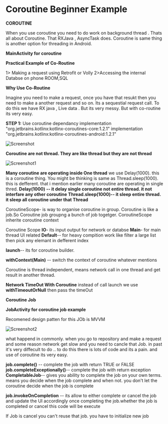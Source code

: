 # Coroutine Beginner Example
**COROUTINE**

When you use coroutine you need to do work on background thread . Thats all about Coroutine. That RXJava , AsyncTask does. Coroutine is same thing is another option for threading in Android.

**MainActivity for coroutine**

**Practical Example of Co-Routine**

1> Making a request using Retrofit or Volly
2>Accessing the internal Databse on phone ROOM,SQL

**Why Use Co-Routine**

Imagine you need to make a request, once you have that resukt then you need to make a another request and so on. Its a sequestial request call. To do this we have RX java , Live data . But its very messy. But with co-routine its very easy.

**STEP 1:**
Use coroutine dependancy
implementation "org.jetbrains.kotlinx:kotlinx-coroutines-core:1.2.1"
implementation "org.jetbrains.kotlinx:kotlinx-coroutines-android:1.2.1"

![Screenshot](https://user-images.githubusercontent.com/8407230/118372619-3dd31200-b5d0-11eb-8a01-986cfcba6adb.png)



**Coroutine are not thread. They are like thread but they are not thread** 

![Screenshot1](https://user-images.githubusercontent.com/8407230/118372683-7ecb2680-b5d0-11eb-816d-9534b39cbed7.png)

**Many coroutine are operating inside One thread**
we use Delay(1000). this is a coroutine thing. You might be thinking is same as Thread.sleep(1000).
this is defferent. that i mention earlier many coroutine are operating in single thred.
**Delay(1000) -- it delay single coroutine not entire thread. it not interfare any other coroutine**
**Thread.sleep(1000)-- it sleep entire thread. it sleep all coroutine under that Thread**


CoroutineScope- is way to organise coroutine in group. Coroutine is like a job.So Coroutine job groupng a bunch of job togetger. CoroutineScope inherite coroutine context

Coroutine Scope 
**IO**- its input output for network or databse
**Main**- for main thread UI related
**Default**-- for heavy compition work like filter a large list then pick any elemant in defferent index

**launch**-- its for coroutine builder.

**withContext(Main)** -- switch the context of coroutine whatever mentions


Coroutine is thread independent, means network call in one thread and get result in another thread.

**Network TimeOut With Coroutine**
instead of call launch we use **withTimeoutOrNull** then pass the timeOut


**Coroutine Job**

**JobActivity for coroutine job example**

Recomened design patten for this JOb is MVVM

![Screenshot2](https://user-images.githubusercontent.com/8407230/118375908-66640780-b5e2-11eb-9308-58f0842988c1.png)



what happend in commonly. when you go to repository and make a request and some reason network get slow and you need to cancle that Job. in past it's very diffecult to do .. to do this there is lots of code and its a pain. and use of coroutine its very easy.

**job.complete()** --  complete the job with return TRUE or FALSE
**job.completeExceptionally()**--  complete the job with return exception 
**CompletableJob**--   gives you ability to complete the job on your own terms. means you decide when the job complete and when not. you don't let the coroutine decide when the job is complete 

**job.invokeOnCompletion**  -- its allow to either complete or cancel the job and update the UI accordingly once completing the job.whether the job is completed or cancel this code will be execute

If Job is cancel you can't reuse that job. you have to initialize new job
